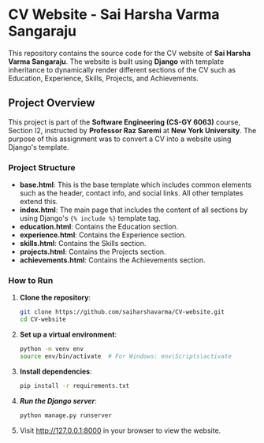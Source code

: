 # CV Website - Sai Harsha Varma Sangaraju

This repository contains the source code for the CV website of **Sai Harsha Varma Sangaraju**. The website is built using **Django** with template inheritance to dynamically render different sections of the CV such as Education, Experience, Skills, Projects, and Achievements.

## Project Overview

This project is part of the **Software Engineering (CS-GY 6063)** course, Section I2, instructed by **Professor Raz Saremi** at **New York University**. The purpose of this assignment was to convert a CV into a website using Django's template.

### Project Structure

- **base.html**: This is the base template which includes common elements such as the header, contact info, and social links. All other templates extend this.
- **index.html**: The main page that includes the content of all sections by using Django's `{% include %}` template tag.
- **education.html**: Contains the Education section.
- **experience.html**: Contains the Experience section.
- **skills.html**: Contains the Skills section.
- **projects.html**: Contains the Projects section.
- **achievements.html**: Contains the Achievements section.

### How to Run

1. **Clone the repository**:
   ```bash
   git clone https://github.com/saiharshavarma/CV-website.git
   cd CV-website
   ```
2. **Set up a virtual environment**:
   ```bash
   python -m venv env
   source env/bin/activate  # For Windows: env\Scripts\activate
   ```
3. **Install dependencies**:
   ```bash
   pip install -r requirements.txt
   ```
4. ***Run the Django server***:
   ```bash
   python manage.py runserver
   ```
5. Visit http://127.0.0.1:8000 in your browser to view the website.
